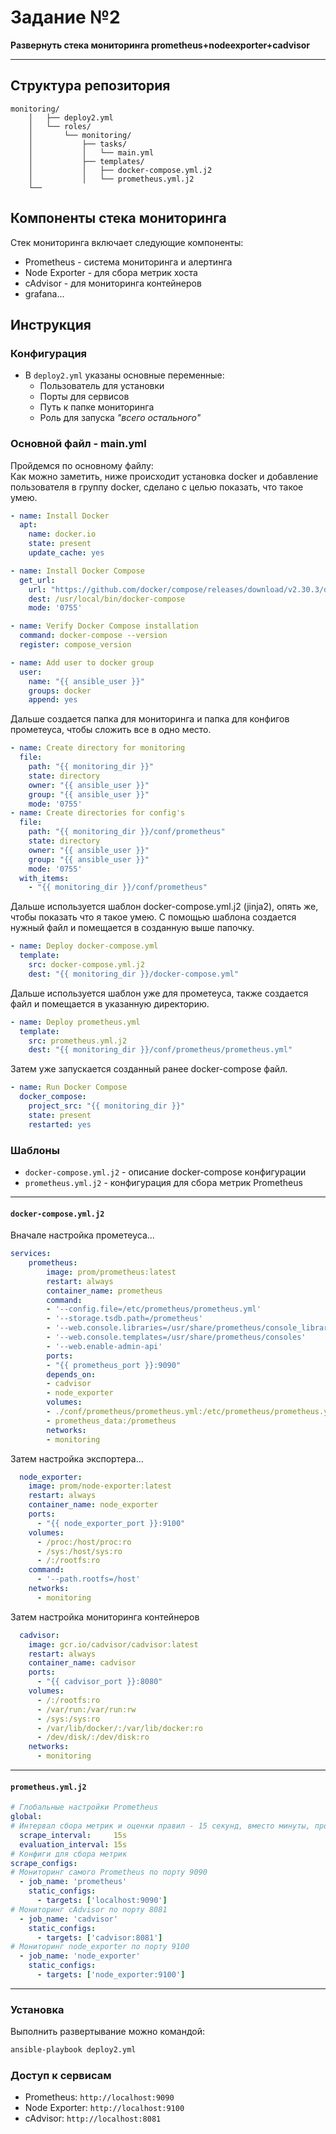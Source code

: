 # Задание №2

**Развернуть стека мониторинга prometheus+nodeexporter+cadvisor**

---

## Структура репозитория
```
monitoring/
    │   ├── deploy2.yml
    │   └── roles/
    │       └── monitoring/
    │           ├── tasks/
    │           │   └── main.yml
    │           ├── templates/
    │           │   ├── docker-compose.yml.j2
    │           │   └── prometheus.yml.j2
    └── 
```
## Компоненты стека мониторинга
Стек мониторинга включает следующие компоненты:
* Prometheus - система мониторинга и алертинга
* Node Exporter - для сбора метрик хоста
* cAdvisor - для мониторинга контейнеров
* grafana...

## Инструкция
### Конфигурация
* В `deploy2.yml` указаны основные переменные:
  - Пользователь для установки
  - Порты для сервисов
  - Путь к папке мониторинга
  - Роль для запуска _"всего остального"_

### Основной файл - main.yml
Пройдемся по основному файлу:  
Как можно заметить, ниже происходит установка docker и добавление пользователя в группу docker, сделано с целью показать, что такое умею.
``` yaml
- name: Install Docker
  apt:
    name: docker.io
    state: present
    update_cache: yes

- name: Install Docker Compose
  get_url:
    url: "https://github.com/docker/compose/releases/download/v2.30.3/docker-compose-linux-{{ ansible_architecture }}"
    dest: /usr/local/bin/docker-compose
    mode: '0755'

- name: Verify Docker Compose installation
  command: docker-compose --version
  register: compose_version

- name: Add user to docker group
  user:
    name: "{{ ansible_user }}"
    groups: docker
    append: yes
```
Дальше создается папка для мониторинга и папка для конфигов прометеуса, чтобы сложить все в одно место.
``` yaml
- name: Create directory for monitoring
  file:
    path: "{{ monitoring_dir }}"
    state: directory
    owner: "{{ ansible_user }}"
    group: "{{ ansible_user }}"
    mode: '0755'
- name: Create directories for config's
  file:
    path: "{{ monitoring_dir }}/conf/prometheus"
    state: directory
    owner: "{{ ansible_user }}"
    group: "{{ ansible_user }}"
    mode: '0755'
  with_items:
    - "{{ monitoring_dir }}/conf/prometheus"
```
Дальше используется шаблон docker-compose.yml.j2 (jinja2), опять же, чтобы показать что я такое умею. С помощью шаблона создается нужный файл и помещается в созданную выше папочку.
``` yaml
- name: Deploy docker-compose.yml
  template:
    src: docker-compose.yml.j2
    dest: "{{ monitoring_dir }}/docker-compose.yml"
```
Дальше используется шаблон уже для прометеуса, также создается файл и помещается в указанную директорию.
```yaml
- name: Deploy prometheus.yml
  template:
    src: prometheus.yml.j2
    dest: "{{ monitoring_dir }}/conf/prometheus/prometheus.yml"
```
Затем уже запускается созданный ранее docker-compose файл.
``` yaml
- name: Run Docker Compose
  docker_compose:
    project_src: "{{ monitoring_dir }}"
    state: present
    restarted: yes
```

### Шаблоны
* `docker-compose.yml.j2` - описание docker-compose конфигурации
* `prometheus.yml.j2` - конфигурация для сбора метрик Prometheus

____
#### `docker-compose.yml.j2`
Вначале настройка прометеуса...
``` yaml
services:
    prometheus:
        image: prom/prometheus:latest
        restart: always
        container_name: prometheus
        command:
        - '--config.file=/etc/prometheus/prometheus.yml'
        - '--storage.tsdb.path=/prometheus'
        - '--web.console.libraries=/usr/share/prometheus/console_libraries'
        - '--web.console.templates=/usr/share/prometheus/consoles'
        - '--web.enable-admin-api'
        ports:
        - "{{ prometheus_port }}:9090"
        depends_on:
        - cadvisor
        - node_exporter
        volumes:
        - ./conf/prometheus/prometheus.yml:/etc/prometheus/prometheus.yml
        - prometheus_data:/prometheus
        networks:
        - monitoring
```
Затем настройка экспортера...
``` yaml 
  node_exporter:
    image: prom/node-exporter:latest
    restart: always
    container_name: node_exporter
    ports:
      - "{{ node_exporter_port }}:9100"
    volumes:
      - /proc:/host/proc:ro
      - /sys:/host/sys:ro
      - /:/rootfs:ro
    command:
      - '--path.rootfs=/host'
    networks:
      - monitoring
```
Затем настройка мониторинга контейнеров
``` yaml
  cadvisor:
    image: gcr.io/cadvisor/cadvisor:latest
    restart: always
    container_name: cadvisor
    ports:
      - "{{ cadvisor_port }}:8080"
    volumes:
      - /:/rootfs:ro
      - /var/run:/var/run:rw
      - /sys:/sys:ro
      - /var/lib/docker/:/var/lib/docker:ro
      - /dev/disk/:/dev/disk:ro
    networks:
      - monitoring
```
____
#### `prometheus.yml.j2`
```yaml
# Глобальные настройки Prometheus
global:
# Интервал сбора метрик и оценки правил - 15 секунд, вместо минуты, просто потому что в примере было 15 секунд, ни на что особо в данном примере не влияет
  scrape_interval:     15s
  evaluation_interval: 15s
# Конфиги для сбора метрик
scrape_configs:
# Мониторинг самого Prometheus по порту 9090
  - job_name: 'prometheus'
    static_configs:
      - targets: ['localhost:9090']
# Мониторинг cAdvisor по порту 8081
  - job_name: 'cadvisor'
    static_configs:
      - targets: ['cadvisor:8081']
# Мониторинг node_exporter по порту 9100
  - job_name: 'node_exporter'
    static_configs:
      - targets: ['node_exporter:9100']
```
____


### Установка

Выполнить развертывание можно командой:

```bash
ansible-playbook deploy2.yml
```

### Доступ к сервисам

* Prometheus: `http://localhost:9090`
* Node Exporter: `http://localhost:9100`
* cAdvisor: `http://localhost:8081`
